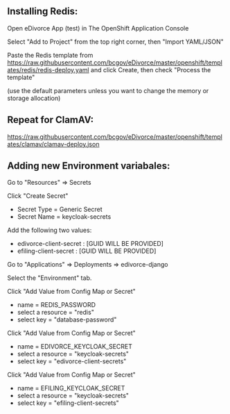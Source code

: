 ## Installing Redis:

Open eDivorce App (test) in The OpenShift Application Console

Select "Add to Project" from the top right corner, then "Import YAML/JSON"

Paste the Redis template from https://raw.githubusercontent.com/bcgov/eDivorce/master/openshift/templates/redis/redis-deploy.yaml and click Create, then check "Process the template"

(use the default parameters unless you want to change the memory or storage allocation)


## Repeat for ClamAV:

https://raw.githubusercontent.com/bcgov/eDivorce/master/openshift/templates/clamav/clamav-deploy.json

## Adding new Environment variabales: 

Go to "Resources" => Secrets

Click "Create Secret"
- Secret Type = Generic Secret
- Secret Name = keycloak-secrets

Add the following two values:
- edivorce-client-secret : [GUID WILL BE PROVIDED]
- efiling-client-secret : [GUID WILL BE PROVIDED]

Go to "Applications" => Deployments => edivorce-django

Select the "Environment" tab.

Click "Add Value from Config Map or Secret"
- name = REDIS_PASSWORD
- select a resource = "redis"
- select key = "database-password"

Click "Add Value from Config Map or Secret"
- name = EDIVORCE_KEYCLOAK_SECRET
- select a resource = "keycloak-secrets"
- select key = "edivorce-client-secrets"

Click "Add Value from Config Map or Secret"
- name = EFILING_KEYCLOAK_SECRET
- select a resource = "keycloak-secrets"
- select key = "efiling-client-secrets"
